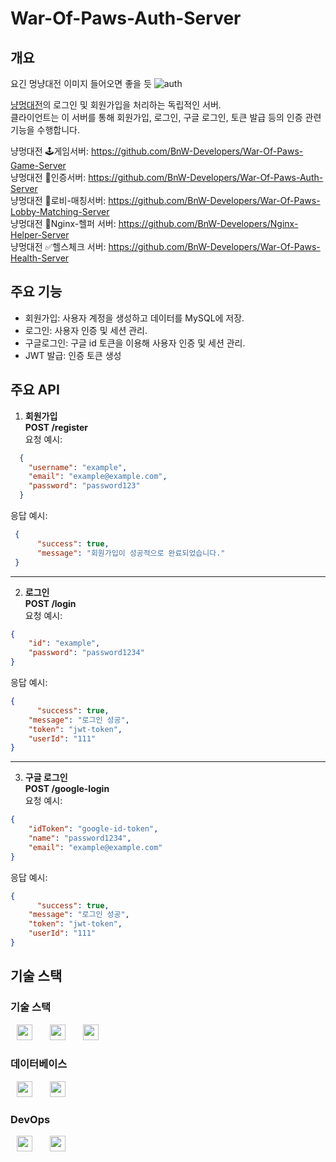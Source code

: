 # War-Of-Paws-Auth-Server

## 개요
 요긴 멍냥대전 이미지 들어오면 좋을 듯
 ![auth](https://github.com/user-attachments/assets/c4eeffd0-a69c-4b7d-b26e-8168261abc4a)
 
 [냥멍대전](https://github.com/BnW-Developers/War-Of-Paws-Game-Server)의 로그인 및 회원가입을 처리하는 독립적인 서버.  <br>
 클라이언트는 이 서버를 통해 회원가입, 로그인, 구글 로그인, 토큰 발급 등의 인증 관련 기능을 수행합니다.

 냥멍대전 🕹️게임서버: https://github.com/BnW-Developers/War-Of-Paws-Game-Server <br>
 냥멍대전 🔑인증서버: https://github.com/BnW-Developers/War-Of-Paws-Auth-Server <br>
 냥멍대전 🎯로비-매칭서버: https://github.com/BnW-Developers/War-Of-Paws-Lobby-Matching-Server <br>
 냥멍대전 💊Nginx-헬퍼 서버: https://github.com/BnW-Developers/Nginx-Helper-Server <br>
 냥멍대전 ✅헬스체크 서버: https://github.com/BnW-Developers/War-Of-Paws-Health-Server <br>


## 주요 기능
 - 회원가입: 사용자 계정을 생성하고 데이터를 MySQL에 저장.
 - 로그인: 사용자 인증 및 세션 관리.
 - 구글로그인: 구글 id 토큰을 이용해 사용자 인증 및 세션 관리.
 - JWT 발급: 인증 토큰 생성

 
## 주요 API
1. **회원가입** <br>
**POST /register** <br>
요청 예시: 
```json
  {
    "username": "example",
    "email": "example@example.com",
    "password": "password123"
  }
```
응답 예시:
```json
 {
 	  "success": true,
 	  "message": "회원가입이 성공적으로 완료되었습니다."
 }
```
----
2. **로그인** <br>
**POST /login** <br>
요청 예시: <br>
```json
{
    "id": "example",
    "password": "password1234"
}
```
응답 예시: 
```json
{
 	  "success": true,
   	"message": "로그인 성공",
   	"token": "jwt-token",
   	"userId": "111"
}
```
----
3. **구글 로그인** <br>
**POST /google-login** <br>
요청 예시: <br>
```json
{
    "idToken": "google-id-token",
    "name": "password1234",
    "email": "example@example.com"
}
```
응답 예시: 
```json
{
 	  "success": true,
   	"message": "로그인 성공",
   	"token": "jwt-token",
   	"userId": "111"
}
```

## 기술 스택

### 기술 스택
<img src="https://shields.io/badge/JavaScript-F7DF1E?logo=JavaScript&logoColor=000&style=flat-square" style="height : 25px; margin-left : 10px; margin-right : 10px;"/>&nbsp;
<img src="https://shields.io/badge/Node.js-339933?logo=Node.js&logoColor=fff&style=flat-square" style="height : 25px; margin-left : 10px; margin-right : 10px;"/>&nbsp;
<img src="https://shields.io/badge/Express-000000?logo=Express&logoColor=fff&style=flat-square" style="height : 25px; margin-left : 10px; margin-right : 10px;"/>&nbsp;

### 데이터베이스
<img src="https://shields.io/badge/MySQL-4479A1?logo=MySQL&logoColor=fff&style=flat-square" style="height : 25px; margin-left : 10px; margin-right : 10px;"/>&nbsp;
<img src="https://shields.io/badge/Redis-DC382D?logo=Redis&logoColor=fff&style=flat-square" style="height : 25px; margin-left : 10px; margin-right : 10px;"/>&nbsp;

### DevOps
<img src="https://shields.io/badge/Docker-2496ED?logo=Docker&logoColor=fff&style=flat-square" style="height : 25px; margin-left : 10px; margin-right : 10px;"/>&nbsp;
<img src="https://shields.io/badge/GitHub_Actions-2088FF?logo=GitHubActions&logoColor=fff&style=flat-square" style="height : 25px; margin-left : 10px; margin-right : 10px;"/>&nbsp;

